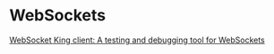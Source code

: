 # WebSockets

[WebSocket King client: A testing and debugging tool for WebSockets](https://websocketking.com/)